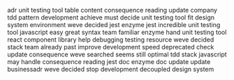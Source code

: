 adr unit testing tool table content consequence reading update company tdd pattern development achieve must decide unit testing tool fit design system environment weve decided jest enzyme jest incredible unit testing tool javascript easy great syntax team familiar enzyme hand unit testing tool react component library help debugging testing resource weve decided stack team already past improve development speed deprecated check update consequence weve searched seems still optimal tdd stack javascript may handle consequence reading jest doc enzyme doc update update businessadr weve decided stop development decoupled design system